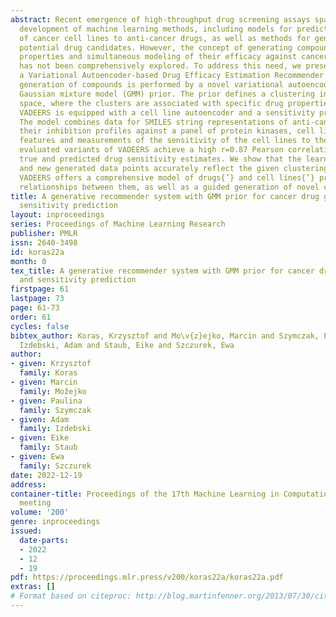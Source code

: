 ```yaml
---
abstract: Recent emergence of high-throughput drug screening assays sparkled an intensive
  development of machine learning methods, including models for prediction of sensitivity
  of cancer cell lines to anti-cancer drugs, as well as methods for generation of
  potential drug candidates. However, the concept of generating compounds with specific
  properties and simultaneous modeling of their efficacy against cancer cell lines
  has not been comprehensively explored. To address this need, we present VADEERS,
  a Variational Autoencoder-based Drug Efficacy Estimation Recommender System. The
  generation of compounds is performed by a novel variational autoencoder with a semi-supervised
  Gaussian mixture model (GMM) prior. The prior defines a clustering in the latent
  space, where the clusters are associated with specific drug properties. In addition,
  VADEERS is equipped with a cell line autoencoder and a sensitivity prediction network.
  The model combines data for SMILES string representations of anti-cancer drugs,
  their inhibition profiles against a panel of protein kinases, cell lines{’} biological
  features and measurements of the sensitivity of the cell lines to the drugs. The
  evaluated variants of VADEERS achieve a high r=0.87 Pearson correlation between
  true and predicted drug sensitivity estimates. We show that the learned latent representations
  and new generated data points accurately reflect the given clustering. In summary,
  VADEERS offers a comprehensive model of drugs{’} and cell lines{’} properties and
  relationships between them, as well as a guided generation of novel compounds.
title: A generative recommender system with GMM prior for cancer drug generation and
  sensitivity prediction
layout: inproceedings
series: Proceedings of Machine Learning Research
publisher: PMLR
issn: 2640-3498
id: koras22a
month: 0
tex_title: A generative recommender system with GMM prior for cancer drug generation
  and sensitivity prediction
firstpage: 61
lastpage: 73
page: 61-73
order: 61
cycles: false
bibtex_author: Koras, Krzysztof and Mo\v{z}ejko, Marcin and Szymczak, Paulina and
  Izdebski, Adam and Staub, Eike and Szczurek, Ewa
author:
- given: Krzysztof
  family: Koras
- given: Marcin
  family: Možejko
- given: Paulina
  family: Szymczak
- given: Adam
  family: Izdebski
- given: Eike
  family: Staub
- given: Ewa
  family: Szczurek
date: 2022-12-19
address:
container-title: Proceedings of the 17th Machine Learning in Computational Biology
  meeting
volume: '200'
genre: inproceedings
issued:
  date-parts:
  - 2022
  - 12
  - 19
pdf: https://proceedings.mlr.press/v200/koras22a/koras22a.pdf
extras: []
# Format based on citeproc: http://blog.martinfenner.org/2013/07/30/citeproc-yaml-for-bibliographies/
---
```


